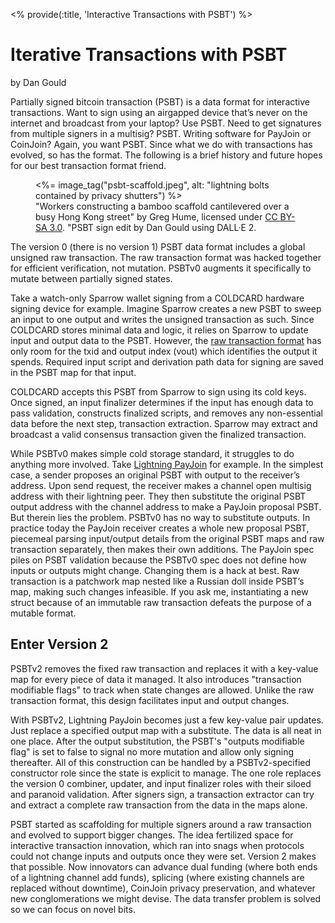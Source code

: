 <% provide(:title, 'Interactive Transactions with PSBT') %>

# Iterative Transactions with PSBT

<span class="by-line">by Dan Gould</span>

Partially signed bitcoin transaction (PSBT) is a data format for interactive transactions. Want to sign using an airgapped device that’s never on the internet and broadcast from your laptop? Use PSBT. Need to get signatures from multiple signers in a multisig? PSBT. Writing software for PayJoin or CoinJoin? Again, you want PSBT. Since what we do with transactions has evolved, so has the format. The following is a brief history and future hopes for our best transaction format friend.

<figure>
   <%= image_tag("psbt-scaffold.jpeg", alt: "lightning bolts contained by privacy shutters")  %>
   <figcaption>"Workers constructing a bamboo scaffold cantilevered over a busy Hong Kong street" by Greg Hume, licensed under <a href="https://creativecommons.org/licenses/by-sa/3.0/deed.en">CC BY-SA 3.0</a>. "PSBT sign edit by Dan Gould using DALL·E 2.</figcaption>
</figure>

The version 0 (there is no version 1) PSBT data format includes a global unsigned raw transaction. The raw transaction format was hacked together for efficient verification, not mutation. PSBTv0 augments it specifically to mutate between partially signed states.

Take a watch-only Sparrow wallet signing from a COLDCARD hardware signing device for example. Imagine Sparrow creates a new PSBT to sweep an input to one output and writes the unsigned transaction as such. Since COLDCARD stores minimal data and logic, it relies on Sparrow to update input and output data to the PSBT. However, the [raw transaction format](https://btcinformation.org/en/developer-reference#raw-transaction-format) has only room for the txid and output index (vout) which identifies the output it spends. Required input script and derivation path data for signing are saved in the PSBT map for that input.

COLDCARD accepts this PSBT from Sparrow to sign using its cold keys. Once signed, an input finalizer determines if the input has enough data to pass validation, constructs finalized scripts, and removes any non-essential data before the next step, transaction extraction. Sparrow may extract and broadcast a valid consensus transaction given the finalized transaction.

While PSBTv0 makes simple cold storage standard, it struggles to do anything more involved. Take [Lightning PayJoin](/words/lightning-payjoin) for example. In the simplest case, a sender proposes an original PSBT with output to the receiver’s address. Upon send request, the receiver makes a channel open multisig address with their lightning peer. They then substitute the original PSBT output address with the channel address to make a PayJoin proposal PSBT. But therein lies the problem. PSBTv0 has no way to substitute outputs. In practice today the PayJoin receiver creates a whole new proposal PSBT, piecemeal parsing input/output details from the original PSBT maps and raw transaction separately, then makes their own additions. The PayJoin spec piles on PSBT validation because the PSBTv0 spec does not define how inputs or outputs might change. Changing them is a hack at best. Raw transaction is a patchwork map nested like a Russian doll inside PSBT’s map, making such changes infeasible. If you ask me, instantiating a new struct because of an immutable raw transaction defeats the purpose of a mutable format.

## Enter Version 2

PSBTv2 removes the fixed raw transaction and replaces it with a key-value map for every piece of data it managed. It also introduces "transaction modifiable flags" to track when state changes are allowed. Unlike the raw transaction format, this design facilitates input and output changes.

With PSBTv2, Lightning PayJoin becomes just a few key-value pair updates. Just replace a specified output map with a substitute. The data is all neat in one place. After the output substitution, the PSBT's "outputs modifiable flag" is set to false to signal no more mutation and allow only signing thereafter. All of this construction can be handled by a PSBTv2-specified constructor role since the state is explicit to manage. The one role replaces the version 0 combiner, updater, and input finalizer roles with their siloed and paranoid validation. After signers sign, a transaction extractor can try and extract a complete raw transaction from the data in the maps alone.

PSBT started as scaffolding for multiple signers around a raw transaction and evolved to support bigger changes. The idea fertilized space for interactive transaction innovation, which ran into snags when protocols could not change inputs and outputs once they were set. Version 2 makes that possible. Now innovators can advance dual funding (where both ends of a lightning channel add funds), splicing (where existing channels are replaced without downtime), CoinJoin privacy preservation, and whatever new conglomerations we might devise. The data transfer problem is solved so we can focus on novel bits.
